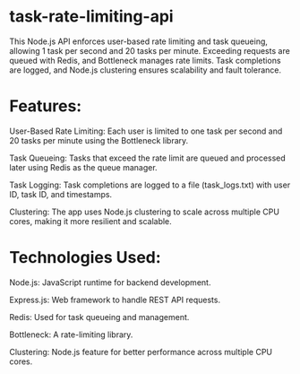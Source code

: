 # task-rate-limiting-api
This Node.js API enforces user-based rate limiting and task queueing, allowing 1 task per second and 20 tasks per minute. Exceeding requests are queued with Redis, and Bottleneck manages rate limits. Task completions are logged, and Node.js clustering ensures scalability and fault tolerance.

# Features:
User-Based Rate Limiting: Each user is limited to one task per second and 20 tasks per minute using the Bottleneck library.

Task Queueing: Tasks that exceed the rate limit are queued and processed later using Redis as the queue manager.

Task Logging: Task completions are logged to a file (task_logs.txt) with user ID, task ID, and timestamps.

Clustering: The app uses Node.js clustering to scale across multiple CPU cores, making it more resilient and scalable.

# Technologies Used:
Node.js: JavaScript runtime for backend development.

Express.js: Web framework to handle REST API requests.

Redis: Used for task queueing and management.

Bottleneck: A rate-limiting library.

Clustering: Node.js feature for better performance across multiple CPU cores.


